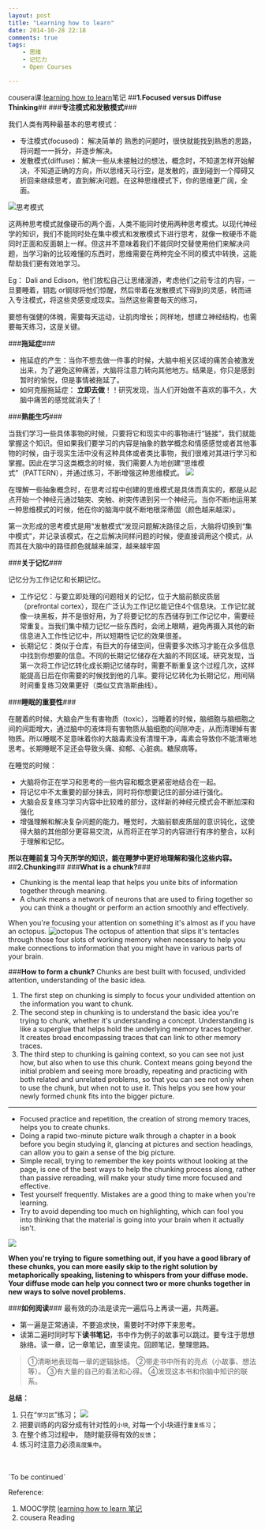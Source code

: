 ```yaml
---
layout: post
title: "Learning how to learn"
date: 2014-10-28 22:18
comments: true
tags: 
	- 思维
	- 记忆力
	- Open Courses

---
```

cousera课:[learning how to learn](https://class.coursera.org/learning-002)笔记
##**1.Focused versus Diffuse Thinking**##
###**专注模式和发散模式**###

我们人类有两种最基本的思考模式：

- 专注模式(focused)： 解决简单的 熟悉的问题时，很快就能找到熟悉的思路，将问题一一拆分，并逐步解决。
- 发散模式(diffuse)：解决一些从未接触过的想法，概念时，不知道怎样开始解决，不知道正确的方向，所以思绪天马行空，是发散的，直到碰到一个障碍又折回来继续思考，直到解决问题。在这种思维模式下，你的思维更广阔，全面。

![思考模式](https://raw.githubusercontent.com/thddaniel/Myblog/master/image/Learning%20How%20to%20Learn/1.jpg)
<!--more-->
这两种思考模式就像硬币的两个面，人类不能同时使用两种思考模式。以现代神经学的知识，我们不能同时处在集中模式和发散模式下进行思考，就像一枚硬币不能同时正面和反面朝上一样。但这并不意味着我们不能同时交替使用他们来解决问题，当学习新的比较难懂的东西时，思维需要在两种完全不同的模式中转换，这能帮助我们更有效地学习。

Eg： Dali and Edison，他们放松自己让思绪漫游，考虑他们之前专注的内容，一旦要睡着，钥匙 or钢球将他们惊醒，然后带着在发散模式下得到的灵感，转而进入专注模式，将这些灵感变成现实。当然这些需要每天的练习。

要想有强健的体魄，需要每天运动，让肌肉增长；同样地，想建立神经结构，也需要每天练习，这是关键。

###**拖延症**###

- 拖延症的产生：当你不想去做一件事的时候，大脑中相关区域的痛苦会被激发出来，为了避免这种痛苦，大脑将注意力转向其他地方。结果是，你只是感到暂时的愉悦，但是事情被拖延了。
- 如何克服拖延症： **立即去做**！！研究发现，当人们开始做不喜欢的事不久，大脑中痛苦的感觉就消失了！

###**熟能生巧**###

当我们学习一些具体事物的时候，只要将它和现实中的事物进行“链接”，我们就能掌握这个知识。但如果我们要学习的内容是抽象的数学概念和情感感觉或者其他事物的时候，由于现实生活中没有这种具体或者类比事物，我们很难对其进行学习和掌握。因此在学习这类概念的时候，我们需要人为地创建“思维模式”（PATTERN），并通过练习，不断增强这种思维模式。
![](https://raw.githubusercontent.com/thddaniel/Myblog/master/image/Learning%20How%20to%20Learn/2.jpg)

在理解一些抽象概念时，在思考过程中创建的思维模式是具体而真实的，都是从起点开始一个神经元通过轴突、突触、树突传递到另一个神经元。当你不断地运用某一种思维模式的时候，他在你的脑海中就不断地根深蒂固（颜色越来越深）。

第一次形成的思考模式是用“发散模式”发现问题解决路径之后，大脑将切换到“集中模式”，并记录该模式，在之后解决同样问题的时候，便直接调用这个模式，从而其在大脑中的路径颜色就越来越深，越来越牢固

###**关于记忆**###

记忆分为工作记忆和长期记忆。

- 工作记忆：与要立即处理的问题相关的记忆，位于大脑前额皮质层（prefrontal cortex），现在广泛认为工作记忆能记住4个信息块。工作记忆就像一块黑板，并不是很好用，为了将要记忆的东西储存到工作记忆中，需要经常重复。当我们集中精力记忆一些东西时，会闭上眼睛，避免再摄入其他的新信息进入工作性记忆中，所以短期性记忆的效果很差。
- 长期记忆：类似于仓库，有巨大的存储空间，但需要多次练习才能在众多信息中找到你想要的信息。不同的长期记忆储存在大脑的不同区域。研究发现，当第一次将工作记忆转化成长期记忆储存时，需要不断重复这个过程几次，这样能提高日后在你需要的时候找到他的几率。要将记忆转化为长期记忆，用间隔时间重复练习效果更好（类似艾宾浩斯曲线）。


###**睡眠的重要性**###

在醒着的时候，大脑会产生有害物质（toxic），当睡着的时候，脑细胞与脑细胞之间的间距增大，通过脑中的液体将有害物质从脑细胞的间隙冲走，从而清理掉有害物质。所以睡眠不足意味着你的大脑毒素没有清理干净，毒素会导致你不能清晰地思考。长期睡眠不足还会导致头痛、抑郁、心脏病。糖尿病等。

在睡觉的时候：

- 大脑将你正在学习和思考的一些内容和概念更紧密地结合在一起。
- 将记忆中不太重要的部分抹去，同时将你想要记住的部分进行强化。
- 大脑会反复练习学习内容中比较难的部分，这样新的神经元模式会不断加深和强化
- 增强理解和解决复杂问题的能力。睡觉时，大脑前额皮质层的意识钝化，这使得大脑的其他部分更容易交流，从而将正在学习的内容进行有序的整合，以利于理解和记忆。

**所以在睡前复习今天所学的知识，能在睡梦中更好地理解和强化这些内容。**
<br>
##**2.Chunking**##
###**What is a chunk?**###
- Chunking is the mental leap that helps you unite bits of information together through meaning.
- A chunk means a network of neurons that are used to firing together so you can think a thought or perform an action smoothly and effectively.

When you're focusing your attention on something it's almost as if you have an octopus.
![octopus](https://raw.githubusercontent.com/thddaniel/Myblog/master/image/Learning%20How%20to%20Learn/3.jpg)
The octopus of attention that slips it's tentacles through those four slots of working memory when necessary to help you make connections to information that you might have in various parts of your brain.


###**How to form a chunk?**
Chunks are best built with focused, undivided attention, understanding of the basic idea.
> 
1. The first step on chunking is simply to focus your undivided attention on the information you want to chunk.
2. The second step in chunking is to understand the basic idea you're trying to chunk, whether it's understanding a concept. Understanding is like a superglue that helps hold the underlying memory traces together. It creates broad encompassing traces that can link to other memory traces.
3. The third step to chunking is gaining context, so you can see not just how, but also when to use this chunk. Context means going beyond the initial problem and seeing more broadly, repeating and practicing with both related and unrelated problems, so that you can see not only when to use the chunk, but when not to use it. This helps you see how your newly formed chunk fits into the bigger picture.

---
- Focused practice and repetition, the creation of strong memory traces, helps you to create chunks.
- Doing a rapid two-minute picture walk through a chapter in a book before you begin studying it, glancing at pictures and section headings, can allow you to gain a sense of the big picture.
- Simple recall, trying to remember the key points without looking at the page, is one of the best ways to help the chunking process along, rather than passive rereading, will make your study time more focused and effective.
- Test yourself frequently. Mistakes are a good thing to make when you're learning.
- Try to avoid depending too much on highlighting, which can fool you into thinking that the material is going into your brain when it actually isn't.

![](https://raw.githubusercontent.com/thddaniel/Myblog/master/image/Learning%20How%20to%20Learn/4.jpg)


**When you're trying to figure something out, if you have a good library of these chunks, you can more easily skip to the right solution by metaphorically speaking, listening to whispers from your diffuse mode. Your diffuse mode can help you connect two or more chunks together in new ways to solve novel problems.**
<br>

###**如何阅读**###
最有效的办法是读完一遍后马上再读一遍，共两遍。

- 第一遍是正常通读，不要追求快，需要时不时停下来思考。
- 读第二遍时同时写下**读书笔记**，书中作为例子的故事可以跳过。要专注于思想脉络。读一章，记一章笔记，直至读完。回顾笔记，整理思路。
> ①清晰地表现每一章的逻辑脉络。
  ②带走书中所有的亮点（小故事、想法等）。
  ③有大量的自己的看法和心得。
  ④发现这本书和你脑中知识的联系。

**总结：**
1. 只在“`学习区`”练习；
![](https://raw.githubusercontent.com/thddaniel/Myblog/master/image/Learning%20How%20to%20Learn/5.jpg)
2. 把要训练的内容分成有针对性的`小块`, 对每一个小块进行`重复练习`；
3. 在整个练习过程中， 随时能获得有效的`反馈`；
4. 练习时注意力必须`高度集中`。
<br>
<br>
`To be continued`

Reference:
1. MOOC学院  [learning how to learn 笔记](http://mooc.guokr.com/course/1484/Learning-How-to-Learn--Powerful-mental-tools-to-help-you-master-tough-subjects/note/)
2. cousera Reading